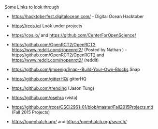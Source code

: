Some Links to look through

- https://hacktoberfest.digitalocean.com/  - Digital Ocean Hacktober

- https://rcos.io/  Look under projects

- https://cos.io/ and https://github.com/CenterForOpenScience/

- https://github.com/OpenRCT2/OpenRCT2 https://www.reddit.com/r/openrct2/  (Posted by Nathan ) - https://github.com/OpenRCT2/OpenRCT2 and https://www.reddit.com/r/openrct2/ (reddit)

- https://github.com/jmoenig/Snap--Build-Your-Own-Blocks  Snap

- https://github.com/gitterHQ/ gitterHQ

- https://github.com/trending  (Jason Tung)

- https://github.com/osehra  (vista)

- https://github.com/rcos/CSCI2961-01/blob/master/Fall2015Projects.md (Fall 2015 Projects)


-  https://openhatch.org/ and https://openhatch.org/search/   
